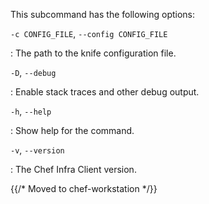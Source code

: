 This subcommand has the following options:

`-c CONFIG_FILE`, `--config CONFIG_FILE`

:   The path to the knife configuration file.

`-D`, `--debug`

:   Enable stack traces and other debug output.

`-h`, `--help`

:   Show help for the command.

`-v`, `--version`

:   The Chef Infra Client version.

{{/* Moved to chef-workstation */}}
